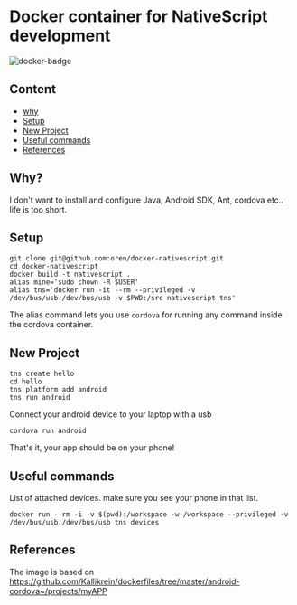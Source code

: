 # Docker container for NativeScript development

![docker-badge](http://dockeri.co/image/oreng/nativescript)

## Content

* [why](#why)
* [Setup](#setup)
* [New Project](#new-project)
* [Useful commands](#useful-commands)
* [References](#references)

## Why?

I don't want to install and configure Java, Android SDK, Ant, cordova etc.. life is too short.

## Setup

    git clone git@github.com:oren/docker-nativescript.git
    cd docker-nativescript
    docker build -t nativescript .
    alias mine='sudo chown -R $USER'
    alias tns='docker run -it --rm --privileged -v /dev/bus/usb:/dev/bus/usb -v $PWD:/src nativescript tns'

The alias command lets you use `cordova` for running any command inside the cordova container.

## New Project

    tns create hello
    cd hello
    tns platform add android
    tns run android

Connect your android device to your laptop with a usb

    cordova run android

That's it, your app should be on your phone!

## Useful commands

List of attached devices. make sure you see your phone in that list.

    docker run --rm -i -v $(pwd):/workspace -w /workspace --privileged -v /dev/bus/usb:/dev/bus/usb tns devices

## References

The image is based on https://github.com/Kallikrein/dockerfiles/tree/master/android-cordova~/projects/myAPP
